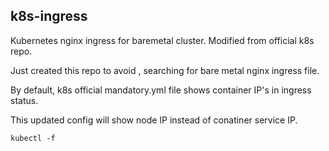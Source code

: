 ## k8s-ingress

Kubernetes nginx ingress for baremetal cluster. Modified from official k8s repo.

Just created this repo to avoid , searching for bare metal nginx ingress file.

By default, k8s official mandatory.yml file shows container IP's in ingress status.

This updated config will show node IP instead of conatiner service IP.

`kubectl -f `
